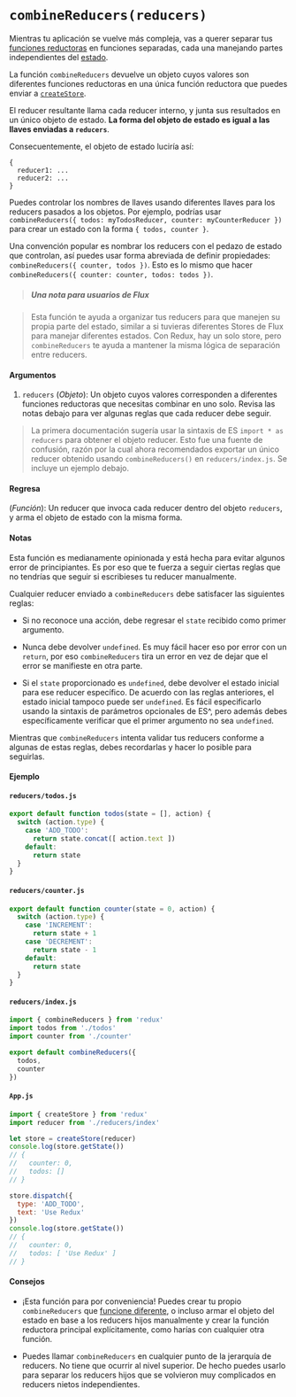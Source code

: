 # `combineReducers(reducers)`

Mientras tu aplicación se vuelve más compleja, vas a querer separar tus [funciones reductoras](../glosario.md#reducer) en funciones separadas, cada una manejando partes independientes del [estado](../glosario.md#estado).

La función `combineReducers` devuelve un objeto cuyos valores son diferentes funciones reductoras en una única función reductora que puedes enviar a [`createStore`](./create-store.md).

El reducer resultante llama cada reducer interno, y junta sus resultados en un único objeto de estado. **La forma del objeto de estado es igual a las llaves enviadas a `reducers`**.

Consecuentemente, el objeto de estado luciría así:

```
{
  reducer1: ...
  reducer2: ...
}
```

Puedes controlar los nombres de llaves usando diferentes llaves para los reducers pasados a los objetos. Por ejemplo, podrías usar `combineReducers({ todos: myTodosReducer, counter: myCounterReducer })` para crear un estado con la forma `{ todos, counter }`.

Una convención popular es nombrar los reducers con el pedazo de estado que controlan, así puedes usar forma abreviada de definir propiedades: `combineReducers({ counter, todos })`. Esto es lo mismo que hacer `combineReducers({ counter: counter, todos: todos })`.

> ##### Una nota para usuarios de Flux

> Esta función te ayuda a organizar tus reducers para que manejen su propia parte del estado, similar a si tuvieras diferentes Stores de Flux para manejar diferentes estados. Con Redux, hay un solo store, pero `combineReducers` te ayuda a mantener la misma lógica de separación entre reducers.

#### Argumentos

1. `reducers` (*Objeto*): Un objeto cuyos valores corresponden a diferentes funciones reductoras que necesitas combinar en uno solo. Revisa las notas debajo para ver algunas reglas que cada reducer debe seguir.

> La primera documentación sugería usar la sintaxis de ES `import * as reducers` para obtener el objeto reducer. Esto fue una fuente de confusión, razón por la cual ahora recomendados exportar un único reducer obtenido usando `combineReducers()` en `reducers/index.js`. Se incluye un ejemplo debajo.

#### Regresa

(*Función*): Un reducer que invoca cada reducer dentro del objeto `reducers`, y arma el objeto de estado con la misma forma.

#### Notas

Esta función es medianamente opinionada y está hecha para evitar algunos error de principiantes. Es por eso que te fuerza a seguir ciertas reglas que no tendrías que seguir si escribieses tu reducer manualmente.

Cualquier reducer enviado a `combineReducers` debe satisfacer las siguientes reglas:

* Si no reconoce una acción, debe regresar el `state` recibido como primer argumento.

* Nunca debe devolver `undefined`. Es muy fácil hacer eso por error con un `return`, por eso `combineReducers` tira un error en vez de dejar que el error se manifieste en otra parte.

* Si el `state` proporcionado es `undefined`, debe devolver el estado inicial para ese reducer específico.  De acuerdo con las reglas anteriores, el estado inicial tampoco puede ser `undefined`. Es fácil especificarlo usando la sintaxis de parámetros opcionales de ES^, pero además debes específicamente verificar que el primer argumento no sea `undefined`.

Mientras que `combineReducers` intenta validar tus reducers conforme a algunas de estas reglas, debes recordarlas y hacer lo posible para seguirlas.

#### Ejemplo

#### `reducers/todos.js`

```js
export default function todos(state = [], action) {
  switch (action.type) {
    case 'ADD_TODO':
      return state.concat([ action.text ])
    default:
      return state
  }
}
```

#### `reducers/counter.js`

```js
export default function counter(state = 0, action) {
  switch (action.type) {
    case 'INCREMENT':
      return state + 1
    case 'DECREMENT':
      return state - 1
    default:
      return state
  }
}
```

#### `reducers/index.js`

```js
import { combineReducers } from 'redux'
import todos from './todos'
import counter from './counter'

export default combineReducers({
  todos,
  counter
})
```

#### `App.js`

```js
import { createStore } from 'redux'
import reducer from './reducers/index'

let store = createStore(reducer)
console.log(store.getState())
// {
//   counter: 0,
//   todos: []
// }

store.dispatch({
  type: 'ADD_TODO',
  text: 'Use Redux'
})
console.log(store.getState())
// {
//   counter: 0,
//   todos: [ 'Use Redux' ]
// }
```

#### Consejos

* ¡Esta función para por conveniencia! Puedes crear tu propio `combineReducers` que [funcione diferente](https://github.com/acdlite/reduce-reducers), o incluso armar el objeto del estado en base a los reducers hijos manualmente y crear la función reductora principal explícitamente, como harías con cualquier otra función.

* Puedes llamar `combineReducers` en cualquier punto de la jerarquía de reducers. No tiene que ocurrir al nivel superior. De hecho puedes usarlo para separar los reducers hijos que se volvieron muy complicados en reducers nietos independientes.
